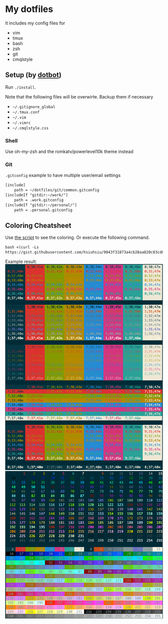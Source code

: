 # My dotfiles

It includes my config files for

- vim
- tmux
- bash
- zsh
- git
- cmqlstyle

## Setup (by [dotbot](https://github.com/anishathalye/dotbot))

Run `./install`.

Note that the following files will be overwirte. Backup them if necessary

- `~/.gitignore_global`
- `~/.tmux.conf`
- `~/.vim`
- `~/.vimrc`
- `~/.cmqlstyle.css`

### Shell
Use oh-my-zsh and the romkatv/powerlevel10k theme instead

### Git

`.gitconfig` example to have multiple user/email settings

```
[include]
	path = ~/dotfiles/git/common.gitconfig
[includeIf "gitdir:~/work/"]
	path = .work.gitconfig
[includeIf "gitdir:~/personal/"]
	path = .personal.gitconfig
```

## Coloring Cheatsheet

Use [the script](https://gist.github.com/hsiuhsiu/9843f31873a4cb28aa820c83cd82db3c) to see the coloring. Or execute the following command.

    bash <(curl -Ls https://gist.githubusercontent.com/hsiuhsiu/9843f31873a4cb28aa820c83cd82db3c/raw/2fdf40e4fcb0bfcda32fa39b6660145d7eadeb52/color.sh)

Example result:
![](fig/color_ansi.png)
![](fig/color_256.png)
